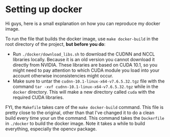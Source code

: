 # Setting up docker

Hi guys, here is a small explanation on how you can reproduce my docker image.

To run the file that builds the docker image, use ```make docker-build``` in the root directory of the project, **but before you do**:
- Run ```./docker/download_libs.sh``` to download the CUDNN and NCCL libraries locally. Because it is an old version you cannot download it directly from NVIDIA. These libraries are based on CUDA 10.1, so you might need to pay attention to which CUDA module you load into your account otherwise inconsistencies might occur.
- Make sure to untar the ```cudnn-10.1-linux-x64-v7.6.5.32.tgz``` file with the command ```tar -xvf cudnn-10.1-linux-x64-v7.6.5.32.tgz``` while in the ```docker``` directory. This will make a new directory called ```cuda``` with the required CUDA libraries.

FYI, the ```Makefile``` takes care of the ```make docker-build``` command. This file is pretty close to the original, other than that I've changed it to do a clean build every time your un the command. This command takes the ```Dockerfile``` in ```./docker``` to build the docker image. Note it takes a while to build everything, especially the opencv package.
